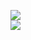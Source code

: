 [![](https://img.shields.io/badge/Made%20With-Github%20Spray-lightgrey.svg?style=for-the-badge&logo=github)](https://github.com/Annihil/github-spray#5608)  
[![](https://i.imgur.com/2DrTn0Z.gif)](https://github.com/Annihil/github-spray)